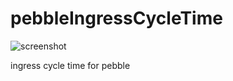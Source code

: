 pebbleIngressCycleTime
======================

![screenshot](https://www.filepicker.io/api/file/SVhArCcSga9lv0ZxeXDc/convert?fit=crop&w=144&h=168)

ingress cycle time for pebble
